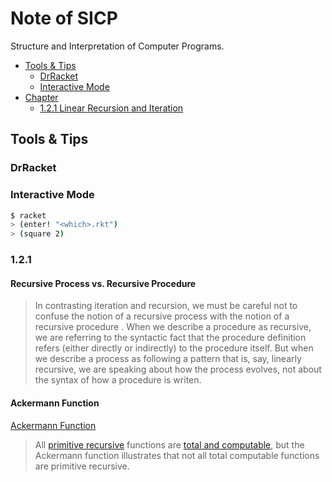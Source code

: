 # Note of SICP
Structure and Interpretation of Computer Programs.


* [Tools & Tips](#tools-tips)
  * [DrRacket](#DrRacket)
  * [Interactive Mode](#interactive-mode)
* [Chapter](#chapter)
  * [1.2.1 Linear Recursion and Iteration](#1.2.1)


## Tools & Tips

### DrRacket

### Interactive Mode
```sh
$ racket
> (enter! "<which>.rkt")
> (square 2)
```

### 1.2.1

#### Recursive Process vs. Recursive Procedure
> In contrasting iteration and recursion, we must be careful not to
confuse the notion of a recursive process with the notion of a recursive
procedure . When we describe a procedure as recursive, we are referring
to the syntactic fact that the procedure definition refers (either directly
or indirectly) to the procedure itself. But when we describe a process
as following a pattern that is, say, linearly recursive, we are speaking
about how the process evolves, not about the syntax of how a procedure
is writen.

#### Ackermann Function
[Ackermann Function](https://en.wikipedia.org/wiki/Ackermann_function)
> All [primitive recursive](https://en.wikipedia.org/wiki/Primitive_recursive_function)
 functions are [total and computable](https://en.wikipedia.org/wiki/Computable_function), 
but the Ackermann function illustrates that 
not all total computable functions are primitive recursive.

